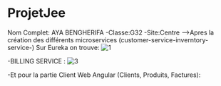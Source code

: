 # ProjetJee
Nom Complet: AYA BENGHERIFA -Classe:G32 -Site:Centre 
-->Apres la création des différents microservices (customer-service-inverntory-service-) Sur Eureka on trouve:
![1](https://user-images.githubusercontent.com/80550745/219696862-758a364e-9a54-40b5-ac76-98854fbf8f1a.jpg)

-BILLING SERVICE :
![3](https://user-images.githubusercontent.com/80550745/219697302-767e48f3-20ec-4cd5-b54c-c918bfd3da7d.jpg)

-Et pour la partie Client Web Angular (Clients, Produits, Factures):



